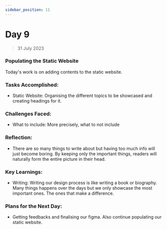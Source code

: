 ```yaml
---
sidebar_position: 11
---
```


# Day 9
> 31 July 2023

### Populating the Static Website
Today's work is on adding contents to the static website.

### Tasks Accomplished:

- Static Website: Organising the different topics to be showcased and creating headings for it.

### Challenges Faced:

- What to include: More precisely, what to not include

### Reflection: 
- There are so many things to write about but having too much info will just become boring. By keeping only the important things, readers will naturally form the entire picture in their head.

### Key Learnings:

- Writing: Writing our design process is like writing a book or biography. Many things happens over the days but we only showcase the most important ones. The ones that make a difference.

### Plans for the Next Day:

- Getting feedbacks and finalising our figma. Also continue populating our static website.